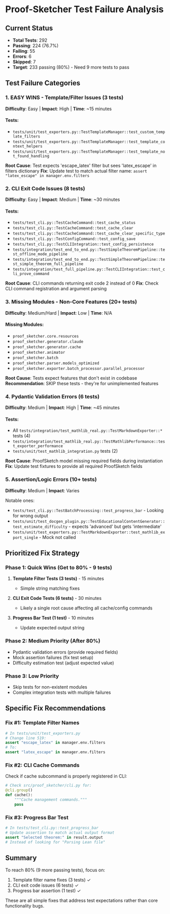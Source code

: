 # Proof-Sketcher Test Failure Analysis

## Current Status
- **Total Tests**: 292
- **Passing**: 224 (76.7%)
- **Failing**: 55
- **Errors**: 6
- **Skipped**: 7
- **Target**: 233 passing (80%) - Need 9 more tests to pass

## Test Failure Categories

### 1. EASY WINS - Template/Filter Issues (3 tests)
**Difficulty**: Easy | **Impact**: High | **Time**: ~15 minutes

#### Tests:
- `tests/unit/test_exporters.py::TestTemplateManager::test_custom_template_filters`
- `tests/unit/test_exporters.py::TestTemplateManager::test_template_context_helpers`
- `tests/unit/test_exporters.py::TestTemplateManager::test_template_not_found_handling`

**Root Cause**: Test expects 'escape_latex' filter but sees 'latex_escape' in filters dictionary
**Fix**: Update test to match actual filter name: `assert "latex_escape" in manager.env.filters`

### 2. CLI Exit Code Issues (8 tests)
**Difficulty**: Easy | **Impact**: Medium | **Time**: ~30 minutes

#### Tests:
- `tests/test_cli.py::TestCacheCommand::test_cache_status`
- `tests/test_cli.py::TestCacheCommand::test_cache_clear`
- `tests/test_cli.py::TestCacheCommand::test_cache_clear_specific_type`
- `tests/test_cli.py::TestConfigCommand::test_config_save`
- `tests/test_cli.py::TestCLIIntegration::test_config_persistence`
- `tests/integration/test_end_to_end.py::TestSimpleTheoremPipeline::test_offline_mode_pipeline`
- `tests/integration/test_end_to_end.py::TestSimpleTheoremPipeline::test_simple_theorem_full_pipeline`
- `tests/integration/test_full_pipeline.py::TestCLIIntegration::test_cli_prove_command`

**Root Cause**: CLI commands returning exit code 2 instead of 0
**Fix**: Check CLI command registration and argument parsing

### 3. Missing Modules - Non-Core Features (20+ tests)
**Difficulty**: Medium/Hard | **Impact**: Low | **Time**: N/A

#### Missing Modules:
- `proof_sketcher.core.resources`
- `proof_sketcher.generator.claude`
- `proof_sketcher.generator.cache`
- `proof_sketcher.animator`
- `proof_sketcher.batch`
- `proof_sketcher.parser.models_optimized`
- `proof_sketcher.exporter.batch_processor.parallel_processor`

**Root Cause**: Tests expect features that don't exist in codebase
**Recommendation**: SKIP these tests - they're for unimplemented features

### 4. Pydantic Validation Errors (6 tests)
**Difficulty**: Medium | **Impact**: High | **Time**: ~45 minutes

#### Tests:
- All `tests/integration/test_mathlib_real.py::TestMarkdownExporter::*` tests (4)
- `tests/integration/test_mathlib_real.py::TestMathlibPerformance::test_exporter_performance`
- `tests/unit/test_mathlib_integration.py` tests (2)

**Root Cause**: ProofSketch model missing required fields during instantiation
**Fix**: Update test fixtures to provide all required ProofSketch fields

### 5. Assertion/Logic Errors (10+ tests)
**Difficulty**: Medium | **Impact**: Varies

Notable ones:
- `tests/test_cli.py::TestBatchProcessing::test_progress_bar` - Looking for wrong output
- `tests/unit/test_docgen_plugin.py::TestEducationalContentGenerator::test_estimate_difficulty` - expects 'advanced' but gets 'intermediate'
- `tests/unit/test_exporters.py::TestMarkdownExporter::test_mathlib_export_single` - Mock not called

## Prioritized Fix Strategy

### Phase 1: Quick Wins (Get to 80% - 9 tests)
1. **Template Filter Tests (3 tests)** - 15 minutes
   - Simple string matching fixes

2. **CLI Exit Code Tests (6 tests)** - 30 minutes
   - Likely a single root cause affecting all cache/config commands

3. **Progress Bar Test (1 test)** - 10 minutes
   - Update expected output string

### Phase 2: Medium Priority (After 80%)
- Pydantic validation errors (provide required fields)
- Mock assertion failures (fix test setup)
- Difficulty estimation test (adjust expected value)

### Phase 3: Low Priority
- Skip tests for non-existent modules
- Complex integration tests with multiple failures

## Specific Fix Recommendations

### Fix #1: Template Filter Names
```python
# In tests/unit/test_exporters.py
# Change line 519:
assert "escape_latex" in manager.env.filters
# To:
assert "latex_escape" in manager.env.filters
```

### Fix #2: CLI Cache Commands
Check if cache subcommand is properly registered in CLI:
```python
# Check src/proof_sketcher/cli.py for:
@cli.group()
def cache():
    """Cache management commands."""
    pass
```

### Fix #3: Progress Bar Test
```python
# In tests/test_cli.py::test_progress_bar
# Update assertion to match actual output format
assert "Selected theorem:" in result.output
# Instead of looking for "Parsing Lean file"
```

## Summary
To reach 80% (9 more passing tests), focus on:
1. Template filter name fixes (3 tests) ✓
2. CLI exit code issues (6 tests) ✓
3. Progress bar assertion (1 test) ✓

These are all simple fixes that address test expectations rather than core functionality bugs.
